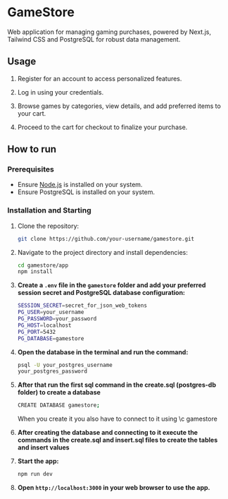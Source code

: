 # GameStore

Web application for managing gaming purchases, powered by Next.js, Tailwind CSS and PostgreSQL for robust data management.

## Usage

1. Register for an account to access personalized features.

2. Log in using your credentials.

3. Browse games by categories, view details, and add preferred items to your cart.

4. Proceed to the cart for checkout to finalize your purchase.

## How to run

### Prerequisites

- Ensure [Node.js](https://nodejs.org/) is installed on your system.
- Ensure PostgreSQL is installed on your system.

### Installation and Starting

1. Clone the repository:

   ```bash
   git clone https://github.com/your-username/gamestore.git
   ```
   
2. Navigate to the project directory and install dependencies:

   ```bash
   cd gamestore/app
   npm install
   ```
   
3. **Create a `.env` file in the `gamestore` folder and add your preferred session secret and PostgreSQL database configuration:**

   ```bash
   SESSION_SECRET=secret_for_json_web_tokens
   PG_USER=your_username
   PG_PASSWORD=your_password
   PG_HOST=localhost
   PG_PORT=5432
   PG_DATABASE=gamestore
   ```
   
4. **Open the database in the terminal and run the command:**

   ```bash
   psql -U your_postgres_username
   your_postgres_password
   ```
   
5. **After that run the first sql command in the create.sql (postgres-db folder) to create a database**
 
   ```bash
   CREATE DATABASE gamestore;
   ```
   When you create it you also have to connect to it using \c gamestore
   
6. **After creating the database and connecting to it execute the commands in the create.sql and insert.sql files to create the tables and insert values**
   
7. **Start the app:**

   ```bash
   npm run dev
   ```

8. **Open `http://localhost:3000` in your web browser to use the app.**
